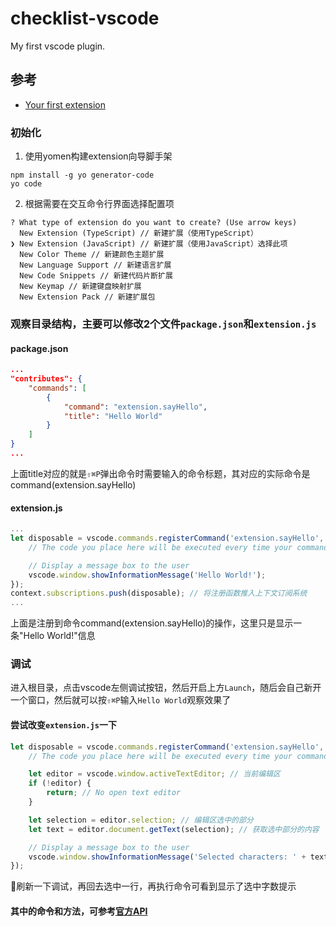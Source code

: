 # checklist-vscode

My first vscode plugin.

## 参考
- [Your first extension](https://code.visualstudio.com/docs/extensions/example-hello-world)

### 初始化
1. 使用yomen构建extension向导脚手架
```shell
npm install -g yo generator-code
yo code
```
2. 根据需要在交互命令行界面选择配置项
```
? What type of extension do you want to create? (Use arrow keys)
  New Extension (TypeScript) // 新建扩展（使用TypeScript）
❯ New Extension (JavaScript) // 新建扩展（使用JavaScript）选择此项
  New Color Theme // 新建颜色主题扩展
  New Language Support // 新建语言扩展
  New Code Snippets // 新建代码片断扩展
  New Keymap // 新建键盘映射扩展
  New Extension Pack // 新建扩展包
```
### 观察目录结构，主要可以修改2个文件`package.json`和`extension.js`
#### package.json
```json
...
"contributes": {
    "commands": [
        {
            "command": "extension.sayHello",
            "title": "Hello World"
        }
    ]
}
...
```
上面title对应的就是`⇧⌘P`弹出命令时需要输入的命令标题，其对应的实际命令是command(extension.sayHello)

#### extension.js
```js
...
let disposable = vscode.commands.registerCommand('extension.sayHello', function () {
    // The code you place here will be executed every time your command is executed

    // Display a message box to the user
    vscode.window.showInformationMessage('Hello World!');
});
context.subscriptions.push(disposable); // 将注册函数推入上下文订阅系统
...
```
上面是注册到命令command(extension.sayHello)的操作，这里只是显示一条"Hello World!"信息

### 调试
进入根目录，点击vscode左侧调试按钮，然后开启上方`Launch`，随后会自己新开一个窗口，然后就可以按`⇧⌘P`输入`Hello World`观察效果了

#### 尝试改变`extension.js`一下
```js
let disposable = vscode.commands.registerCommand('extension.sayHello', () => {
    // The code you place here will be executed every time your command is executed

    let editor = vscode.window.activeTextEditor; // 当前编辑区
    if (!editor) {
        return; // No open text editor
    }

    let selection = editor.selection; // 编辑区选中的部分
    let text = editor.document.getText(selection); // 获取选中部分的内容

    // Display a message box to the user
    vscode.window.showInformationMessage('Selected characters: ' + text.length); // 显示选中内容的长度
});
```
刷新一下调试，再回去选中一行，再执行命令可看到显示了选中字数提示

#### 其中的命令和方法，可参考[官方API](https://code.visualstudio.com/docs/extensionAPI/vscode-api)